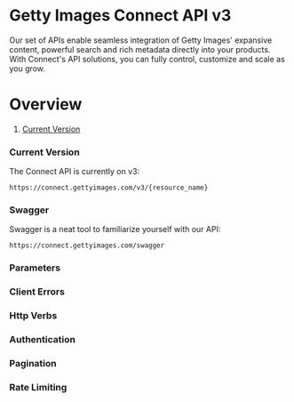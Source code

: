 # Getty Images Connect API v3 #

Our set of APIs enable seamless integration of Getty Images' expansive content, powerful search and rich metadata directly into your products. With Connect's API solutions, you can fully control, customize and scale as you grow.

# Overview #

1. [Current Version](https://github.com/nskirov/connect#current-version)

### Current Version ###

The Connect API is currently on v3:

    https://connect.gettyimages.com/v3/{resource_name}

### Swagger ###

Swagger is a neat tool to familiarize yourself with our API:

    https://connect.gettyimages.com/swagger

### Parameters ###



### Client Errors ###

### Http Verbs ###

### Authentication ###

### Pagination ###

### Rate Limiting ###